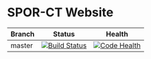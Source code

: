 # SPOR-CT Website

| Branch  | Status  | Health  |
|---|---|---|
| master  | [![Build Status](https://travis-ci.org/JasonBristol/spor-ct.svg?branch=master)](https://travis-ci.org/JasonBristol/spor-ct)  | [![Code Health](https://landscape.io/github/JasonBristol/spor-ct/master/landscape.svg?style=flat)](https://landscape.io/github/JasonBristol/spor-ct/master)  |

